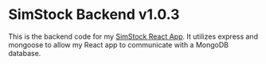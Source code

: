 # SimStock Backend v1.0.3

This is the backend code for my [SimStock React App](https://github.com/macro6461/sim-stock). It utilizes express and mongoose to allow my React app to communicate with a MongoDB database.
